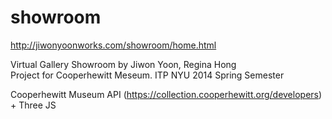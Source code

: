 # showroom

http://jiwonyoonworks.com/showroom/home.html

Virtual Gallery Showroom by Jiwon Yoon, Regina Hong 
<br>
Project for Cooperhewitt Meseum. ITP NYU 2014 Spring Semester

Cooperhewitt Museum API (https://collection.cooperhewitt.org/developers) + Three JS


